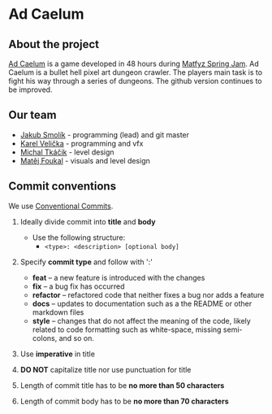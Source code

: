 # Ad Caelum

## About the project
 <a href="https://mirazzle.itch.io/ad-caelum"> Ad Caelum</a> is a game developed in 48 hours during <a href="https://itch.io/jam/spring-game-jam-cuni-mff"> Matfyz Spring Jam</a>. Ad Caelum is a bullet hell pixel art dungeon crawler. The players main task is to fight his way through a series of dungeons. The github version continues to be improved.

## Our team
- <a href="https://github.com/Couleslaw"> Jakub Smolík</a> - programming (lead) and git master
- <a href="https://github.com/spicybutter123">Karel Velička</a> - programming and vfx
- <a href="https://github.com/tucnakomet1">Michal Tkáčik</a> - level design
- <a href="https://github.com/MiraZzle">Matěj Foukal</a> - visuals and level design

## Commit conventions
We use <a href="https://www.freecodecamp.org/news/how-to-write-better-git-commit-messages/"> Conventional Commits</a>.

1. Ideally divide commit into **title** and **body**
    - Use the following structure:
      - ```<type>: <description> [optional body]```
  
2. Specify **commit type** and follow with ':'
    - **feat** – a new feature is introduced with the changes
    - **fix** – a bug fix has occurred
    - **refactor** – refactored code that neither fixes a bug nor adds a feature
    - **docs** – updates to documentation such as a the README or other markdown files
    - **style** – changes that do not affect the meaning of the code, likely related to code formatting such as white-space, missing semi-colons, and so on.
  
3. Use **imperative** in title
4. **DO NOT** capitalize title nor use punctuation for title
5. Length of commit title has to be **no more than 50 characters**
6. Length of commit body has to be **no more than 70 characters**

